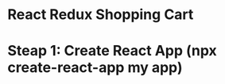 # React Redux Shopping Cart

# Steap 1: Create React App (npx create-react-app my app)



<!-- 1. Introduction
  1. Review Shopping Cart Features
    1. Fully-Functional Shopping Cart
    2. Instant Feedback
    3. Animated and Intuitive Design
    4. List Products
    5. Sort Products by price High or Low
    6. Filter Producst by Size
    7. Open Modal by click on Product
    8. Add Product to Cart using Animation
    9. Handle multiple click by adding more Items
    10. Remove Producst
    11. Show checkout form
    12. Create order with user friendly id
    13. Admin section to see list of products
    14. Using postman to add or remove products and orders

2. Tools and Technologies
  1. Javascript
    1. Arrow Functions
    2. Array Funcitions
    3. Spread Operators
    4. Deconstructing assignments
    5. Local Storage
  2. React
    1. react-router-dom
    2. react-reveal
    3. react-modal
  3. Redux
    1. react-redux
    2. redux-thunk
  4. Node
    1. express
    2. body-parser
    3. Environment Variables
    4. nodemon
  5. MongoDB
    1. mongoose
    2. shortid
  6. Development
    1. VS Code
      1. Javascript (ES6) Code Snippets
      2. ES7 React Extension
      3. ESLint Extension
      4. Node Debug
      5. CSS Peek
    2. Chrome
      1. React Developer Tools
      2. Reduxs Developer Tools
    3. Git
      1. create repo
      2. commit changes
      3. add remote repo
      4. create branch
      5. push branch
    4. Github
      1. create repo
      2. connect to local repo
      3. receive branches
      4. pull request
    5. Postman
      1. send get, post, put and delete requests to APIs
    6. Deployment
      1. Heroku
      2. MongoDB Atlas Cloud

3. Create React App
  1. Open VS Code and open terminal
  2. cd Desktop
  3. npx create-react-app react-shopping-cart
  4. Remove unused files
  5. Convert App.js Class Component
  6. Add header, main and footer
  7. Update index.css to add grid
  
.
.
.

10. Create Products Backend
  1. Install nodemon globally
  2. Add server.js (package.json -> scripts part)
  3. Install express body-parser mongoose shortid
  4. Install MongoDB
  5. app = express()
  6. app.use(bodyPerser.json())
  7. mongoose.connect()
  8. create Product model
  9. app.post("api.products")
  10. Postman send post request
  11. route.get("/api/products)
  12. route.delete("/api/products/:id")

11. Add Redux
  1. npm install redux react-redux redux-thunk
  2. import redux
  3. set initial state
  4. create types (action types)
  5. types.js
  6. define FETCH_PRODUCTS
  7. actions/productActions.js
  8. declare fetchProducts
  9. create reducers
  10. reducers/productReducers.js
  11. define case FETCH_PRODUCTS
  12. create store
  ... 


      ... -->


